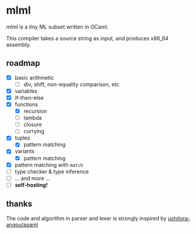 # mlml

mlml is a tiny ML subset written in OCaml.

This compiler takes a source string as input, and produces x86\_64 assembly.

## roadmap

- [x] basic arithmetic
  - [ ] div, shift, non-equality comparison, etc
- [x] variables
- [x] if-then-else
- [x] functions
  - [x] recursion
  - [ ] lambda
  - [ ] closure
  - [ ] currying
- [x] tuples
  - [x] pattern matching
- [x] variants
  - [x] pattern matching
- [x] pattern matching with `match`
- [ ] type checker & type inference
- [ ] ... and more ...
- [ ] **self-hosting!**

## thanks

The code and algorithm in parser and lexer is strongly inspired by [ushitora-anqou/aqaml](https://github.com/ushitora-anqou/aqaml)
